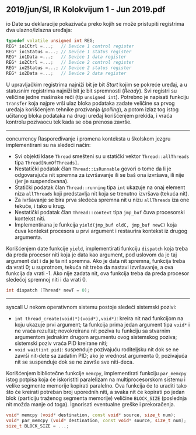 2019/jun/SI, IR Kolokvijum 1 - Jun 2019.pdf
--------------------------------------------------------------------------------
io
Date su deklaracije pokazivača preko kojih se može pristupiti registrima dva ulazno/izlazna
uređaja:
```cpp
typedef volatile unsigned int REG;
REG* io1Ctrl =...;   // Device 1 control register
REG* io1Status =...; // Device 1 status register
REG* io1Data =...;   // Device 1 data register
REG* io2Ctrl =...;   // Device 2 control register
REG* io2Status =...; // Device 2 status register
REG* io2Data =...;   // Device 2 data register
```
U upravljačkim registrima najniži bit je bit *Start* kojim se pokreće uređaj, a u statusnim
registrima najniži bit je bit spremnosti (*Ready*). Svi registri su veličine jedne mašinske reči
(tip `unsigned int`).
Potrebno je napisati funkciju `transfer` koja najpre vrši ulaz bloka podataka zadate veličine sa
prvog uređaja korišćenjem tehnike prozivanja (*polling*), a potom izlaz tog istog učitanog
bloka podataka na drugi uređaj korišćenjem prekida, i vraća kontrolu pozivaocu tek kada se
oba prenosa završe.

--------------------------------------------------------------------------------
concurrency
Raspoređivanje i promena konteksta u školskom jezgru implementirani su na sledeći način:

- Svi objekti klase `Thread` smešteni su u statički vektor `Thread::allThreads` tipa
`Thread[NumOfThreads]`.
- Nestatički podatak član `Thread::isRunnable` govori o tome da li je odgovarajuća nit
spremna za izvršavanje ili se baš ona izvršava, ili nije (jer je suspendovana).
- Statički podatak član `Thread::running` tipa `int` ukazuje na onaj element niza
`allThreads` koji predstavlja nit koja se trenutno izvršava (tekuća nit).
- Za ivršavanje se bira prva sledeća spremna nit u nizu `allThreads` iza one tekuće, i tako u
krug.
- Nestatički podatak član `Thread::context` tipa `jmp_buf` čuva procesorski kontekst niti.
- Implementirana je funkcija `yield(jmp_buf oldC, jmp_buf newC)` koja čuva kontekst
procesora u prvi argument i restaurira kontekst iz drugog argumenta.

Korišćenjem date funkcije `yield`, implementirati funkciju `dispatch` koja treba da preda
procesor niti koja je data kao argument, pod uslovom da je taj argument dat i da je ta nit
spremna. Ako je data nit spremna, funkcija treba da vrati 0; u suprotnom, tekuća nit treba da
nastavi izvršavanje, a ova funkcija da vrati -1. Ako nije zadata nit, ova funkcija treba da preda
procesor sledećoj spremnoj niti i da vrati 0.
```cpp
int dispatch (Thread* newT = 0);
```

--------------------------------------------------------------------------------
syscall
U nekom operativnom sistemu postoje sledeći sistemski pozivi:

- `int thread_create(void(*)(void*),void*)`: kreira nit nad funkcijom na koju
ukazuje prvi argument;  ta funkcija prima jedan argument tipa `void*` i ne vraća
rezultat;  novokreirana nit poziva tu funkciju sa stvarnim argumentom jednakim
drugom argumentu ovog sistemskog poziva; sistemski poziv vraća PID kreirane niti;
- `void wait(int pid)`: suspenduje pozivajuću roditeljsku nit dok se ne završi nit-dete
sa zadatim PID; ako je vrednost argumenta 0, pozivajuća nit se suspenduje dok se ne
završe sve niti-deca.

Korišćenjem bibliotečne funkcije `memcpy`, implementirati funkciju `par_memcpy` istog potpisa
koja će iskoristiti paralelizam na multiprocesorskom sistemu i velike segmente memorije
kopirati paralelno. Ova funkcija će to uraditi tako što će kreirati potreban broj uporednih niti,
a svaka nit će kopirati po jedan blok (particiju traženog segmenta memorije) veličine
`BLOCK_SIZE` (poslednja nit možda manje od toga). Ignorisati eventualne greške i prekoračenja.
```cpp
void* memcpy (void* destination, const void* source, size_t num);
void* par_memcpy (void* destination, const void* source, size_t num);
size_t BLOCK_SIZE = ...;
```
